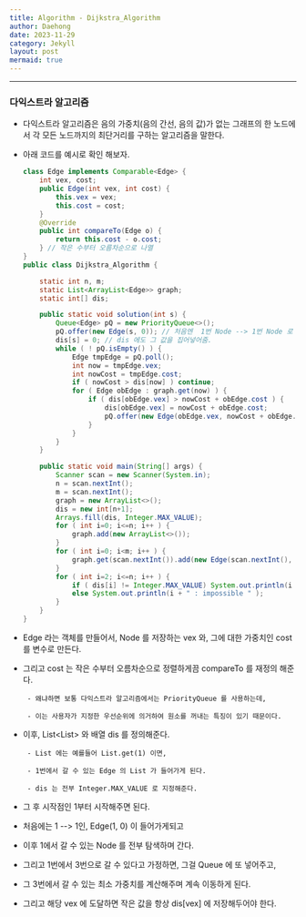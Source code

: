 ```yaml
---
title: Algorithm - Dijkstra_Algorithm
author: Daehong
date: 2023-11-29
category: Jekyll
layout: post
mermaid: true
---
```


<hr>

### 다익스트라 알고리즘

 - 다익스트라 알고리즘은 음의 가중치(음의 간선, 음의 값)가 없는 그래프의 한 노드에서 각 모든 노드까지의 최단거리를 구하는 알고리즘을 말한다.
 
 - 아래 코드를 예시로 확인 해보자.
 
	```java
	class Edge implements Comparable<Edge> {
		int vex, cost;
		public Edge(int vex, int cost) {
			this.vex = vex;
			this.cost = cost;
		}
		@Override
		public int compareTo(Edge o) {
			return this.cost - o.cost;
		} // 작은 수부터 오름차순으로 나열
	}
	public class Dijkstra_Algorithm {

		static int n, m;
		static List<ArrayList<Edge>> graph;
		static int[] dis;

		public static void solution(int s) {
			Queue<Edge> pQ = new PriorityQueue<>();
			pQ.offer(new Edge(s, 0)); // 처음엔  1번 Node --> 1번 Node 로 가는 가중치를 집어넣음.
			dis[s] = 0; // dis 에도 그 값을 집어넣어줌.
			while ( ! pQ.isEmpty() ) {
				Edge tmpEdge = pQ.poll();
				int now = tmpEdge.vex;
				int nowCost = tmpEdge.cost;
				if ( nowCost > dis[now] ) continue;
				for ( Edge obEdge : graph.get(now) ) {
					if ( dis[obEdge.vex] > nowCost + obEdge.cost ) {
						dis[obEdge.vex] = nowCost + obEdge.cost;
						pQ.offer(new Edge(obEdge.vex, nowCost + obEdge.cost));
					}
				}
			}
		}

		public static void main(String[] args) {
			Scanner scan = new Scanner(System.in);
			n = scan.nextInt();
			m = scan.nextInt();
			graph = new ArrayList<>();
			dis = new int[n+1];
			Arrays.fill(dis, Integer.MAX_VALUE);
			for ( int i=0; i<=n; i++ ) {
				graph.add(new ArrayList<>());
			}
			for ( int i=0; i<m; i++ ) {
				graph.get(scan.nextInt()).add(new Edge(scan.nextInt(), scan.nextInt()));
			}
			for ( int i=2; i<=n; i++ ) {
				if ( dis[i] != Integer.MAX_VALUE) System.out.println(i + " : " + dis[i]);
				else System.out.println(i + " : impossible " );
			}
		}
	}
	```

 - Edge 라는 객체를 만들어서, Node 를 저장하는 vex 와, 그에 대한 가중치인 cost 를 변수로 만든다.
 
 - 그리고 cost 는 작은 수부터 오름차순으로 정렬하게끔 compareTo 를 재정의 해준다.
 
		- 왜냐하면 보통 다익스트라 알고리즘에서는 PriorityQueue 를 사용하는데,
		
		- 이는 사용자가 지정한 우선순위에 의거하여 원소를 꺼내는 특징이 있기 때문이다.
		
 - 이후, List<List<Edge>> 와 배열 dis 를 정의해준다.
	
		- List 에는 예를들어 List.get(1) 이면,
		
		- 1번에서 갈 수 있는 Edge 의 List 가 들어가게 된다.
		
		- dis 는 전부 Integer.MAX_VALUE 로 지정해준다.
		
 - 그 후 시작점인 1부터 시작해주면 된다.
	
 - 처음에는 1 --> 1인, Edge(1, 0) 이 들어가게되고
	
 - 이후 1에서 갈 수 있는 Node 를 전부 탐색하며 간다.
	
 - 그리고 1번에서 3번으로 갈 수 있다고 가정하면, 그걸 Queue 에 또 넣어주고,
	
 - 그 3번에서 갈 수 있는 최소 가중치를 계산해주며 계속 이동하게 된다.
	
 - 그리고 해당 vex 에 도달하면 작은 값을 항상 dis[vex] 에 저장해두어야 한다.

<br>
<br>
<br>
<br>
<br>
